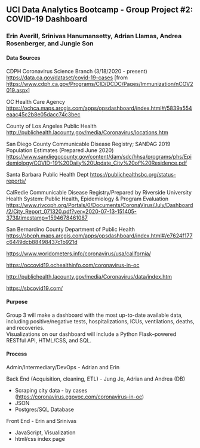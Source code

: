 ## UCI Data Analytics Bootcamp - Group Project #2: COVID-19 Dashboard
### Erin Averill, Srinivas Hanumansetty, Adrian Llamas, Andrea Rosenberger, and Jungie Son

#### Data Sources
CDPH Coronavirus Science Branch (3/18/2020 - present)
https://data.ca.gov/dataset/covid-19-cases
[from https://www.cdph.ca.gov/Programs/CID/DCDC/Pages/Immunization/nCOV2019.aspx]

OC Health Care Agency
https://ochca.maps.arcgis.com/apps/opsdashboard/index.html#/5839a554eaac45c2b8e05dacc74c3bec

County of Los Angeles Public Health
http://publichealth.lacounty.gov/media/Coronavirus/locations.htm

San Diego County Communicable Disease Registry; SANDAG 2019 Population Estimates (Prepared June 2020)
https://www.sandiegocounty.gov/content/dam/sdc/hhsa/programs/phs/Epidemiology/COVID-19%20Daily%20Update_City%20of%20Residence.pdf

Santa Barbara Public Health Dept
https://publichealthsbc.org/status-reports/

CalRedie Communicable Disease Registry/Prepared by Riverside University Health System: Public Health, Epidemiology & Program Evaluation
https://www.rivcoph.org/Portals/0/Documents/CoronaVirus/July/Dashboard/2/City_Report_071320.pdf?ver=2020-07-13-151405-373&timestamp=1594678461087

San Bernardino County Department of Public Health
https://sbcph.maps.arcgis.com/apps/opsdashboard/index.html#/e7624f177c6449dcb88498437c1b921d

https://www.worldometers.info/coronavirus/usa/california/

https://occovid19.ochealthinfo.com/coronavirus-in-oc

http://publichealth.lacounty.gov/media/Coronavirus/data/index.htm

https://sbcovid19.com/

#### Purpose
Group 3 will make a dashboard with the most up-to-date available data, including positive/negative tests, hospitalizations, ICUs, ventilations, deaths, and recoveries.  
Visualizations on our dashboard will include a Python Flask–powered RESTful API, HTML/CSS, and SQL.

#### Process
Admin/Intermediary/DevOps - Adrian and Erin

Back End (Acquisition, cleaning, ETL) - Jung Je, Adrian and Andrea (DB)
  - Scraping city data - by cases (https://coronavirus.egovoc.com/coronavirus-in-oc)
  - JSON
  - Postgres/SQL Database 
  
Front End - Erin and Srinivas
  - JavaScript, Visualization
  - html/css index page

